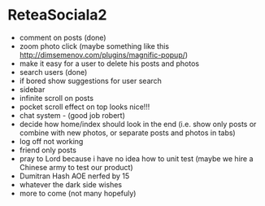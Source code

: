 # ReteaSociala2
- comment on posts (done)
- zoom photo click (maybe something like this http://dimsemenov.com/plugins/magnific-popup/)
- make it easy for a user to delete his posts and photos
- search users (done)
- if bored show suggestions for user search
- sidebar
- infinite scroll on posts
- pocket scroll effect on top looks nice!!!
- chat system - (good job robert)
- decide how home/index should look in the end (i.e. show only posts or combine with new photos, or separate posts and photos in tabs)
- log off not working
- friend only posts
- pray to Lord because i have no idea how to unit test (maybe we hire a Chinese army to test our product)
- Dumitran Hash AOE nerfed by 15
- whatever the dark side wishes
- more to come (not many hopefuly)
